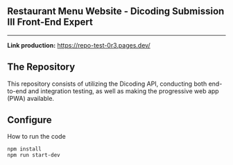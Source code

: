 ## Restaurant Menu Website - Dicoding Submission III Front-End Expert
---
**Link production:** https://repo-test-0r3.pages.dev/

**The Repository**
---
This repository consists of utilizing the Dicoding API, conducting both end-to-end and integration testing, as well as making the progressive web app (PWA) available.

**Configure**
---
How to run the code
```
npm install
npm run start-dev
```
